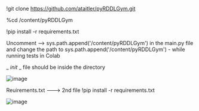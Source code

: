 !git clone https://github.com/ataitler/pyRDDLGym.git

%cd /content/pyRDDLGym

!pip install -r requirements.txt

Uncomment --> sys.path.append('/content/pyRDDLGym') in the main.py file and change the path to sys.path.append('/content/pyRDDLGym') - while running tests in Colab

_ _init_ _ file should be inside the directory



![image](https://github.com/DrishtiShrrrma/domain-independent-planner-v1/assets/129742046/58ba6b03-4465-49e5-bff5-fd2ddf6b6a20)



Reuirements.txt ---> 2nd file
!pip install -r requirements.txt



![image](https://github.com/DrishtiShrrrma/domain-independent-planner-v1/assets/129742046/69e51b38-6aeb-472e-8b31-1fd9ceba85ad)

